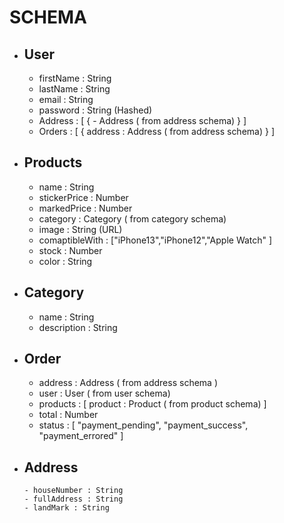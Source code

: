 # SCHEMA
- ## User
     - firstName : String
     - lastName : String
     - email : String
     - password : String (Hashed)
     - Address : [
         {
           - Address ( from address schema)
         }
     ]
     - Orders : [
         {
             address : Address ( from address schema)
         }
     ]
- ## Products
     - name : String
     - stickerPrice : Number
     - markedPrice : Number
     - category : Category ( from category schema)
     - image : String (URL)
     - comaptibleWith : ["iPhone13","iPhone12","Apple Watch" ]
     - stock : Number
     - color : String
     
- ## Category
     - name : String
     - description : String
- ## Order
     - address : Address ( from address schema ) 
     - user : User ( from user schema)
     - products : [
         product : Product ( from product schema)
     ]
     - total : Number
     - status : [ "payment_pending", "payment_success", "payment_errored" ]
     
- ## Address
      - houseNumber : String
      - fullAddress : String
      - landMark : String
          

